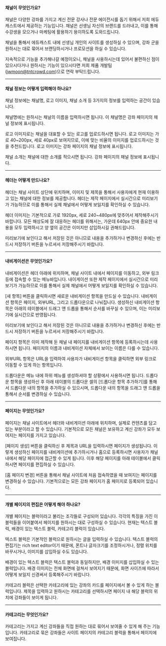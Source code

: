 #### 채널이 무엇인가요?
채널은 다양한 강좌를 가지고 계신 전문 강사나 전문 에이전시를 돕기 위해서 저희 에듀캐스트에서 제공하는 기능입니다.
채널은 선생님 자신의 브랜드를 드러내고, 이를 통해 수강생을 모으거나 마케팅에 활용하기 용이하도록 도와드립니다.

채널을 통해서 에듀캐스트 내에 선생님 개인의 사이트를 생성하실 수 있으며, 
강좌 군을 원하시는 대로 묶어서 브랜딩하시거나 프로모션을 하실 수 있습니다.

지속적으로 기능을 추가해나갈 예정이오니, 채널을 사용하시는데 있어서 불편하신 점이 있으시다거나
원하시는 기능이 있으시다면 저희 제품 개발팀(jwmoon@tntcrowd.com)으로 연락 부탁드립니다.

---

####	채널 정보는 어떻게 입력해야 하나요?
채널 정보에는 채널명, 로고 이미지, 채널 소개 등 3가지의 정보를 입력하는 공간이 있습니다.

채널명에는 원하시는 채널의 이름을 입력하시면 됩니다. 이 채널명은
강좌 페이지의 채널 정보에 표시됩니다.

로고 이미지로는 채널을 대표할 수 있는 로고를 업로드하시면 됩니다.
로고 이미지는 가로 40~200px, 세로 40px로 보여지므로, 이에 맞는 비율의 이미지를 업로드하시는 것을 추천드립니다.
로고 이미지는 강좌 페이지의 채널 정보에 표시됩니다.

채널 소개는 채널에 대한 소개를 적으시면 됩니다.
강좌 페이지의 채널 정보에 표시됩니다.

---

#### 헤더는 어떻게 만드나요?
헤더는 채널 사이트 상단에 위치하며, 이미지 및 제목을 통해서 사용자에게 현재 이용하고 있는 채널에 대한 정보를 제공합니다.
헤더는 제작 페이지에서 실시간으로 미리보기가 가능하므로 이를 통해서 실제 채널에서 어떻게 보일지를 확인하실 수 있습니다.

헤더 이미지는 기본적으로 가로 1920px, 세로 240~480px에 맞추어서 제작해주시기 바랍니다.
모든 해상도에 잘 대응하는 헤더를 위해서는, 가운데 640px 안에 중요한 내용을 모두 입력하시고
양 옆의 공간은 이미지만 삽입하시길 권해드립니다.

미리보기에 보인다고 해서 저장된 것은 아니므로 내용을 추가하거나 변경하신 후에는 반드시 저장하기 버튼을 누르셔서 저장해주시기 바랍니다.

---

#### 내비게이션은 무엇인가요?
내비게이션은 헤더 아래에 위치하며, 채널 사이트 내에서 페이지를 이동하고, 외부 링크 등에 접속할 수 있는 메뉴바입니다.
내이게이션 또한 제작 페이지에서 실시간으로 미리보기가 가능하므로 이를 통해서 실제 채널에서 어떻게 보일지를 확인하실 수 있습니다.

[새 항목] 버튼을 클릭하시면 새로운 내비게이션 항목을 만드실 수 있습니다.
내비게이션 항목은 페이지, 외부URL, 그리고 드롭다운으로 나눠집니다.
생성하신 내비게이션 항목은 아래의 테이블에서 드래그 앤 드롭을 통해서 순서를 바꾸실 수 있으며, 이는 미리보기에 실시간으로 반영됩니다.

미리보기에 보인다고 해서 저장된 것은 아니므로 내용을 추가하거나 변경하신 후에는 반드시 저장하기 버튼을 누르셔서 저장해주시기 바랍니다.

페이지 항목은 이미 제작해 둔 채널 내 페이지를 내비게이션 항목에 등록하시는데 사용하시면 됩니다.
페이지의 이름과 내비게이션 자체에서 보이는 이름은 다를 수 있습니다.

외부URL 항목은 URL을 입력하여 사용자가 내비게이션 항목을 클릭하면 외부 링크로 이동할 수 있게 하는 항목입니다.

드롭다운은 메뉴 내에 하위 메뉴를 생성하셔야 할 상황에서 사용하시면 됩니다.
드롭다운 항목을 생성하신 후 아래 테이블의 드롭다운 셀의 [드롭다운 항목 추가하기]를 통해서 드롭다운 내의 항목을 추가하실 수 있으시며,
드롭다운 내의 항목을 드래그 앤 드롭을 통해서 순서를 변경하실 수 있습니다.

---

#### 페이지는 무엇인가요?
페이지는 채널 사이트에서 헤더와 내비게이션 아래에 위치하며, 실제로 컨텐츠를 담고 있는 부분이라고 할 수 있습니다.
기본적으로 모든 채널은 보유하고 계신 강좌가 모두 보여지는 페이지를 가지고 있습니다.

[페이지 생성] 버튼을 클릭하신 후 제목과 URL을 입력하시면 페이지가 생성됩니다.
이렇게 생성하신 페이지를 내비게이션에 추가하시거나 홈으로 등록하시면 사용자가 채널 내에서 해당 페이지에 접근할 수 있게 됩니다.
이후 해당 페이지를 아래 테이블에서 클릭하시면 페이지를 편집하실 수 있습니다.

[홈 페이지 변경] 버튼을 통해서 채널 사이트에 처음 접속하였을 때 보여지는 페이지를 변경하실 수 있습니다.
기본적으로는 모든 강좌 페이지가 홈 페이지로 등록되어 있습니다.

---

#### 개별 페이지의 편집은 어떻게 해야 하나요?
개별 페이지는 블럭이라고 불리는 조각들로 구성되어 있습니다.
각각의 특징을 가진 이 블럭들을 이어붙여서 페이지를 원하시는 대로 구성하실 수 있습니다.
현재는 텍스트 블럭, 배경이 있는 텍스트 블럭, 카테고리 블럭이 있습니다.

텍스트 블럭은 기본적인 블럭으로 원하시는 글을 입력하실 수 있습니다.
텍스트 블럭의 편집기는 rich text editor이기 때문에, 폰트나 글자크기를 조정하시거나, 정렬 위치를 바꾸시거나, 이미지를 삽입하실 수도 있습니다.

배경이 있는 텍스트 블럭은 텍스트 블럭과 동일하지만, 배경 이미지를 삽입하실 수 있는 블럭입니다.
배경 이미지는 전체 화면에 걸쳐서 보여지기 때문에, 화면 사이즈에 따라서 어떻게 보일지 신경써서 등록해주시기 바랍니다.

카테고리 블럭은 선택한 카테고리에 있는 강좌의 카드를 페이지에서 볼 수 있게 하는 블럭입니다.
제목을 입력하고 원하시는 카테고리를 선택하시면 페이지 내 해당 블럭의 위치에 강좌들이 보이게 됩니다.


---

#### 카테고리는 무엇인가요?
카테고리는 가지고 계신 강좌들을 직접 원하는 대로 묶어서 보여줄 수 있게 해 주는 기능입니다.
카테고리로 묶은 강좌들은 사이트 페이지의 카테고리 블럭을 통해서 페이지에 보여집니다.
